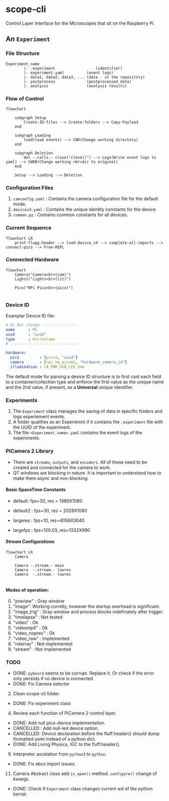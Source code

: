 # scope-cli
Control Layer Interface for the Microscopes that sit on the Raspberry Pi.





## An `Experiment`

### File Structure

```
Experiment_name
		|- .experiment 			        (identifier)
		|- experiment.yaml          (event logs)
		|- data1, data2, data3, ... (data - in the repository)
		|- postprocess              (postprocessed data)
		|- analysis                 (analysis results)
```

### Flow of Control

```mermaid
flowchart
	
	subgraph Setup
		Create-ID-files --> Create-folders --> Copy-Payload
	end
	
	subgraph Loading
		load(load events) --> CWD(Change working directory)
	end
	
	subgraph Deletion
		del -.calls.- close("close()") --> Logs(Write event logs to yaml) --> CWDB(Change working <br>dir to original)
	end
	
	Setup --> Loading --> Deletion
```







### Configuration Files

1. `camconfig.yaml` : Contains the camera configuration file for the default mode.
2. `deviceid.yaml` : Contains the  unique identity constants for the device.
3. `common.py`  : Contains common constants for all devices.



###  Current Sequence


```mermaid
flowchart LR
	print-flugg.header --> load-device_id --> complete-all-imports --> connect-pico --> Free-REPL
```



### Connected Hardware

```mermaid
flowchart
	Camera("Camera<br>(cam)")
	Lighst("Lights<br>(lit)")
	
	Pico("RPi Pico<br>(pico)")
	
```


### Device ID

Examplar Device ID file:

```yaml
# Do Not change ----------------
name      : M1
uuid      : "uuid"
type      : microscope
# ------------------------------

hardware:
  pico         : [pico1, "uuid"]
  camera       : [rpi_hq_picam2, "hardware_camera_id"]
  illumination : CA_PWM_RGB_LED_5mm
```

The default mode for parsing a device ID structure is to first cast each field to a container/collection type and enforce the first value as the unique name and the 2nd value, if present, as a **Universal** unique identifier.





### Experiments

1. The `Experiment` class manages the saving of data in  specific folders and logs experiement events.
2. A folder qualifies as an Experiemnt if it contains the `.experiment` file with the UUID of the experiment.
3. The file `<Experiment_name>.yaml` contains the event logs of the experiments.




### PiCamera 2 Library

+ There are `streams`, `outputs`, and `encoders`. All of these need to be created and connected for the camera to work.
+ QT windows are blocking in nature. It is important to understand how to make them async and non-blocking.

#### Basic SpaceTime Constants

+ default: fps=30, res = 1980X1080
+ default2 : fps=30, res = 2028X1080

+ largeres : fps=10, res=4056X3040
+ largefps : fps=120.03, res=1332X990

#### Stream Configurations

```mermaid
flowchart LR
	Camera
	
	Camera -.stream.- main
	Camera  -.stream.- lowres
	Camera  -.stream.- lowres


```





#### Modes of operation:

0. "preview" : Gray window
1. "image": Working corretly, however the startup overhead is significant.
2. "image_trig" : Gray window and process blocks indefinately after trigger.  
3. "timelapse"	  : Not tested 
4. "video"	      : Ok
5. "videomp4"     : Ok   
6. "video_noprev" : Ok 
7. "video_raw"    : Implemented  
8. "ndarray"		  : Not implemented
9. "stream"		    : Not implemented


### TODO

+ DONE: `pyboard` seems to be corrupt. Replace it. Or check if the error only persists if no device is connected.
+ DONE: Fix Camera selector
2. Clean scope-cli folder.
+ DONE: Fix experiment class
4. Review each function of PiCamera 2 control layer.
+ DONE: Add null pico-device implementation.
+ CANCELLED : Add null-led device option. 
+ CANCELLED: Device declaration before the fluff.header() should dump formatted yaml instead of a python dict.
+ DONE:  Add Living Physics, IGC to the fluff.header().
9. Interpretor ascelation from `python3` to `python`.
+ DONE: Fix abcs import issues.
11. Camera Abstract class add `is_open()` method. `configure()` change of kwargs.
+ DONE: Check if `Experiment` class changes current wd of the python kernal.



